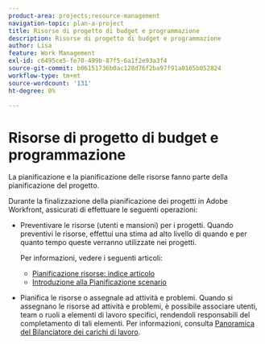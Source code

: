 ```yaml
---
product-area: projects;resource-management
navigation-topic: plan-a-project
title: Risorse di progetto di budget e programmazione
description: Risorse di progetto di budget e programmazione
author: Lisa
feature: Work Management
exl-id: c6495ce5-fe70-499b-87f5-6a1f2e93a3f4
source-git-commit: b06151736b0ac128d76f2ba97f91a0165b052824
workflow-type: tm+mt
source-wordcount: '131'
ht-degree: 0%

---
```


# Risorse di progetto di budget e programmazione

La pianificazione e la pianificazione delle risorse fanno parte della pianificazione del progetto.

Durante la finalizzazione della pianificazione dei progetti in Adobe Workfront, assicurati di effettuare le seguenti operazioni:

* Preventivare le risorse (utenti e mansioni) per i progetti. Quando preventivi le risorse, effettui una stima ad alto livello di quando e per quanto tempo queste verranno utilizzate nei progetti.

  Per informazioni, vedere i seguenti articoli:

   * [Pianificazione risorse: indice articolo](../../../resource-mgmt/resource-planning/resource-planning-overview.md)
   * [Introduzione alla Pianificazione scenario](../../../scenario-planner/get-started-with-scenario-planning.md)

* Pianifica le risorse o assegnale ad attività e problemi. Quando si assegnano le risorse ad attività e problemi, è possibile associare utenti, team o ruoli a elementi di lavoro specifici, rendendoli responsabili del completamento di tali elementi. Per informazioni, consulta [Panoramica del Bilanciatore dei carichi di lavoro](../../../resource-mgmt/workload-balancer/overview-workload-balancer.md).
